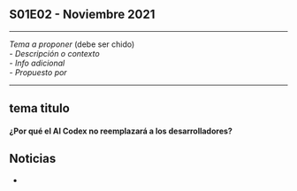 S01E02 - Noviembre 2021
--

---
*Tema a proponer* (debe ser chido)  
*- Descripción o contexto*  
*- Info adicional*  
*- Propuesto por*

---
## tema titulo

#### ¿Por qué el AI Codex no reemplazará a los desarrolladores?


## Noticias

* 
